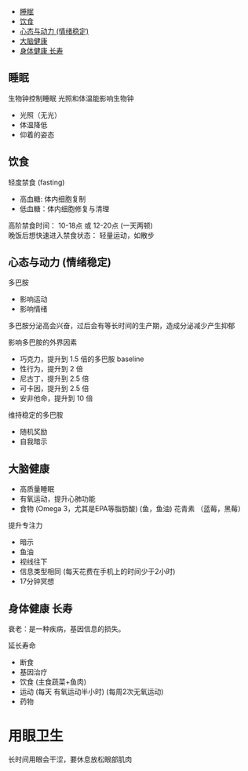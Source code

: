 - [睡眠](#睡眠)
- [饮食](#饮食)
- [心态与动力 (情绪稳定)](#心态与动力-情绪稳定)
- [大脑健康](#大脑健康)
- [身体健康 长寿](#身体健康-长寿)


## 睡眠

生物钟控制睡眠
光照和体温能影响生物钟

- 光照（无光）
- 体温降低
- 仰着的姿态

## 饮食

轻度禁食 (fasting)

- 高血糖: 体内细胞复制
- 低血糖：体内细胞修复与清理

高阶禁食时间： 10-18点 或 12-20点 (一天两顿)  
晚饭后想快速进入禁食状态： 轻量运动，如散步

## 心态与动力 (情绪稳定)

多巴胺
- 影响运动
- 影响情绪

多巴胺分泌高会兴奋，过后会有等长时间的生产期，造成分泌减少产生抑郁

影响多巴胺的外界因素
- 巧克力，提升到 1.5 倍的多巴胺 baseline
- 性行为，提升到 2 倍
- 尼古丁，提升到 2.5 倍
- 可卡因，提升到 2.5 倍
- 安非他命，提升到 10 倍

维持稳定的多巴胺
- 随机奖励
- 自我暗示

## 大脑健康

- 高质量睡眠
- 有氧运动，提升心肺功能 
- 食物 (Omega 3，尤其是EPA等脂肪酸) (鱼，鱼油) 花青素 （蓝莓，黑莓）

提升专注力
- 暗示
- 鱼油
- 视线往下
- 信息类型相同 (每天花费在手机上的时间少于2小时)
- 17分钟冥想

## 身体健康 长寿

衰老：是一种疾病，基因信息的损失。

延长寿命
- 断食
- 基因治疗
- 饮食 (主食蔬菜+鱼肉)
- 运动 (每天 有氧运动半小时) (每周2次无氧运动)
- 药物

# 用眼卫生

长时间用眼会干涩，要休息放松眼部肌肉

